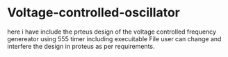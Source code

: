 # Voltage-controlled-oscillator
here i have include the prteus design of the voltage controlled
frequency genereator using 555 timer including execuitable File
user can change and interfere the design in proteus as per requirements.

